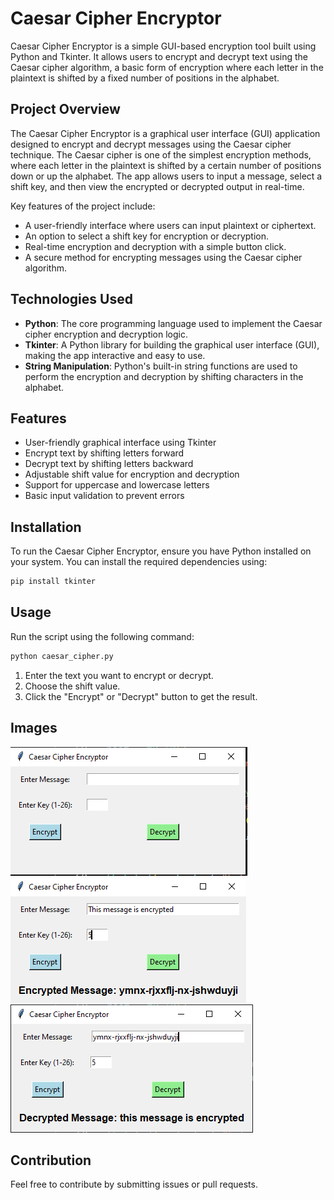# Caesar Cipher Encryptor

Caesar Cipher Encryptor is a simple GUI-based encryption tool built using Python and Tkinter. It allows users to encrypt and decrypt text using the Caesar cipher algorithm, a basic form of encryption where each letter in the plaintext is shifted by a fixed number of positions in the alphabet.

## Project Overview

The Caesar Cipher Encryptor is a graphical user interface (GUI) application designed to encrypt and decrypt messages using the Caesar cipher technique. The Caesar cipher is one of the simplest encryption methods, where each letter in the plaintext is shifted by a certain number of positions down or up the alphabet. The app allows users to input a message, select a shift key, and then view the encrypted or decrypted output in real-time. 

Key features of the project include:

- A user-friendly interface where users can input plaintext or ciphertext.
- An option to select a shift key for encryption or decryption.
- Real-time encryption and decryption with a simple button click.
- A secure method for encrypting messages using the Caesar cipher algorithm.

## Technologies Used

- **Python**: The core programming language used to implement the Caesar cipher encryption and decryption logic.
- **Tkinter**: A Python library for building the graphical user interface (GUI), making the app interactive and easy to use.
- **String Manipulation**: Python's built-in string functions are used to perform the encryption and decryption by shifting characters in the alphabet.

## Features
- User-friendly graphical interface using Tkinter
- Encrypt text by shifting letters forward
- Decrypt text by shifting letters backward
- Adjustable shift value for encryption and decryption
- Support for uppercase and lowercase letters
- Basic input validation to prevent errors

## Installation
To run the Caesar Cipher Encryptor, ensure you have Python installed on your system. You can install the required dependencies using:

```bash
pip install tkinter
```

## Usage
Run the script using the following command:

```bash
python caesar_cipher.py
```

1. Enter the text you want to encrypt or decrypt.
2. Choose the shift value.
3. Click the "Encrypt" or "Decrypt" button to get the result.

## Images
![Demo 1](Demo/Demo1.PNG)
![Demo 2](Demo/Demo2.PNG)
![Demo 3](Demo/Demo3.PNG)

## Contribution
Feel free to contribute by submitting issues or pull requests.